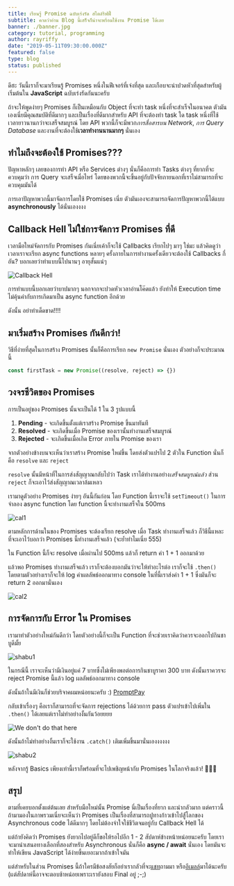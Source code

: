 ```yaml
---
title: เรียนรู้ Promise ฉบับเร่งรัด สไตล์ริฟฟี่
subtitle: คาดว่าอ่าน Blog นี้เสร็จก็น่าจะพร้อมใช้งาน Promise ได้เลย
banner: ./banner.jpg
category: tutorial, programming
author: rayriffy
date: "2019-05-11T09:30:00.000Z"
featured: false
type: blog
status: published
---
```


ดีฮะ วันนี้เราก็จะมาเรียนรู้ Promises หนึ่งในฟีเจอร์ที่เจ๋งที่สุด และเกือบจะน่าปวดหัวที่สุดสำหรับผู้เริ่มต้นใน **JavaScript** ฉบับเร่งรัดกันนะครับ

ถ้าจะให้พูดง่ายๆ Promises ก็เป็นเหมือนกับ Object ที่จะทำ task หนึ่งที่จะสำเร็จในอนาคต ตัวมันเองเนี่ยมีคุณสมบัติที่ดีมากๆ และเป็นเรื่องที่ดีมากสำหรับ API ที่จะต้องทำ task ใด task หนึ่งที่ใช้เวลายาวนานกว่าจะเสร็จสมบูรณ์ โดย API พวกนี้ก็จะมีพวก*การสื่อสารบน Network*, *การ Query Database* และงานที่จะต้องใช้**เวลาทำงานนานมากๆ** นั่นเอง

## ทำไมถึงจะต้องใช้ Promises???

ปัญหาหลักๆ เลยของการทำ API หรือ Services ต่างๆ นั่นก็คือการทำ Tasks ต่างๆ ที่ยากที่จะควบคุมว่า การ Query จะเสร็จเมื่อไหร่ โดยของพวกนี้จะขึ้นอยู่กับปัจจัยภายนอกที่เราไม่สามารถที่จะควบคุมมันได้

การเอาปัญหาพวกนี้มาจัดการโดยใช้ Promises เนี่ย ตัวมันเองจะสามารถจัดการปัญหาพวกนี้ได้แบบ **asynchronously** ได้นั่นเองงงง

## Callback Hell ไม่ใช่การจัดการ Promises ที่ดี

เวลามือใหม่จัดการกับ Promises กันเนี่ยเค้าก็จะใช้ Callbacks เรียกไปๆ มาๆ ใช่มะ แล้วคิดดูว่าเวลาเราจะเรียก async functions หลายๆ ครั้งภายในการทำงานครั้งเดียวจะต้องใช้ Callbacks กี่อัน? บอกเลยว่าทำแบบนี้ไปนานๆ อายุสั้นแน่ๆ

![Callback Hell](./1.png)

การทำแบบนี้บอกเลยว่าบาปมากๆ นอกจากจะปวดหัวเวลาอ่านโค๊ดแล้ว ยังทำให้ Execution time ไม่คุ้นค่ากับการเกิดมาเป็น async function อีกด้วย

ดังนั้น อย่าทำเด็ดขาด!!!!

## มาเริ่มสร้าง Promises กันดีกว่า!

วิธีที่ง่ายที่สุดในการสร้าง Promises นั้นก็คือการเรียก `new Promise` นั่นเอง ตัวอย่างก็จะประมาณนี้

```javascript
const firstTask = new Promise((resolve, reject) => {})
```

## วงจรชีวิตของ Promises

การเป็นอยู่ของ Promises นั้นจะเป็นได้ 1 ใน 3 รูปแบบนี้

1.  **Pending** - จะเกิดขึ้นตั้งแต่เราสร้าง Promise ขึ้นมาทันที
2.  **Resolved** - จะเกิดขึ้นเมื่อ Promise ของเรานั้นทำงานเสร็จสมบูรณ์
3.  **Rejected** - จะเกิดขึ้นเมื่อเกิด Error ภายใน Promise ของเรา

จากตัวอย่างข้างบนจะเห็นว่าเราสร้าง Promise ใหม่ขึ้น โดยส่งตัวแปรไป 2 ตัวใน Function นั่นก็คือ `resolve` และ `reject`

`resolve` นั้นมีหน้าที่ในการส่งสัญญาณกลับไปว่า Task เราได้ทำงานอย่าง*เสร็จสมบูรณ์แล้ว* ส่วน `reject` ก็จะเอาไว้ส่งสัญญาณเวลาล้มเหลว

เรามาดูตัวอย่าง Promises ง่ายๆ อันนี้กันก่อน โดย Function นี้เราจะใช้ `setTimeout()` ในการจำลอง async function โดย function นี้จะทำงานเสร็จใน 500ms

![cal1](./2.png)

ตามหลักการด้านในของ Promises จะต้องเรียก resolve เมื่อ Task ทำงานเสร็จแล้ว ก็วิธีนี้แหละที่จะเอาไว้บอกว่า Promises นี้ทำงานเสร็จแล้ว (จะย้ำทำไมเนี่ย 555)

ใน Function นี้ก็จะ resolve เมื่อผ่านไป 500ms แล้วก็ return ค่า 1 + 1 ออกมาด้วย

แล้วพอ Promises ทำงานเสร็จแล้ว เราก็จะต้องบอกมันว่าจะให้ทำอะไรต่อ เราก็จะใช้ `.then()` โดยตามตัวอย่างเราก็จะให้ log ค่าผลลัพธ์ออกมาทาง console ในที่นี้เราส่งค่า 1 + 1 ซึ่งมันก็จะ return 2 ออกมานั่นเอง

![cal2](./3.png)

## การจัดการกับ Error ใน Promises

เรามาทำตัวอย่างใหม่กันดีกว่า โดยตัวอย่างนี้ก็จะเป็น Function ที่จะช่วยเราคิดว่าควรจะออกไปกินชาบูดีมั้ย

![shabu1](./4.png)

ในกรณีนี้ เราจะเห็นว่ามีเงินอยู่แค่ 7 บาทซึ่งไม่เพียงพอต่อการกินชาบูราคา 300 บาท ดังนั้นเราควรจะ reject Promise นี้แล้ว log ผลลัพธ์ออกมาทาง console

ดังนั้นถ้าในมีเงินก็ช่วยบริจาคผมหน่อยนะครับ :) [PromptPay](https://storage.rayriffy.com/files/image/PROMPTPAY.png)

กลับเข้าเรื่องๆ คือเราก็สามารถที่จะจัดการ rejections ได้ด้วยการ pass ตัวแปรเข้าไปเพิ่มใน `.then()` ได้เลยแต่เราไม่ทำอย่างงั้นกันว้อยยยย

![We don't do that here](./bp.jpg)

ดังนั้นถ้าไม่ทำอย่างงั้นเราก็จะใช้งาน `.catch()` เติมเพิ่มขึ้นมานั่นเองงงงงง

![shabu2](./5.png)

หลังจากรู้ Basics เพียงเท่านี้เราก็พร้อมที่จะไปเพชิญหน้ากับ Promises ในโลกจริงแล้ว! 🎉🎉🎉

## สรุป

ตามที่เคยบอกตั้งแต่ต้นเลย สำหรับมือใหม่นั้น Promise นี่เป็นเรื่องที่ยาก และน่ากลัวมาก แต่คราวนี้ถ้ามามองในภาพรวมเนี่ยจะเห็นว่า Promises เป็นเรื่องที่สามารถปูทางก้าวเข้าไปสู้่โลกของ Asynchronous code ได้ดีมากๆ โดยไม่ต้องจำใจใช้ชีวิตจมอยู่กับ Callback Hell ได้

แต่ถ้ายังคิดว่่า Promises ยังยากไปอยู่ดีก็ขอให้รอไปอีก 1 - 2 สัปดาห์ข้างหน้าหน่อยนะครับ โดยเราจะมานำเสนอทางเลือกที่สองสำหรับ Asynchronous นั่นก็คือ **async / await** นั่นเอง โดยมันจะทำให้เขียน JavaScript ได้ง่ายขึ้นเยอะมากถ้าเข้าใจมัน

แต่สำหรับในส่วน Promises นี้ถ้าใครมีข้อสงสัยก็อย่าเรากลัวที่จะ[แชท](https://m.me/rayriffy)ถามมา หรือ[อีเมลล์](mailto://contact@rayriffy.com)มาได้นะครับ (แต่สัปดาห์นี้อาจจะตอบช้าหน่อยเพราะเรายังสอบ Final อยู่ ;-;)